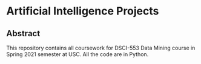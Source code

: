 # Artificial Intelligence Projects

## Abstract
This repository contains all coursework for DSCI-553 Data Mining course in Spring 2021 semester at USC.
All the code are in Python.
